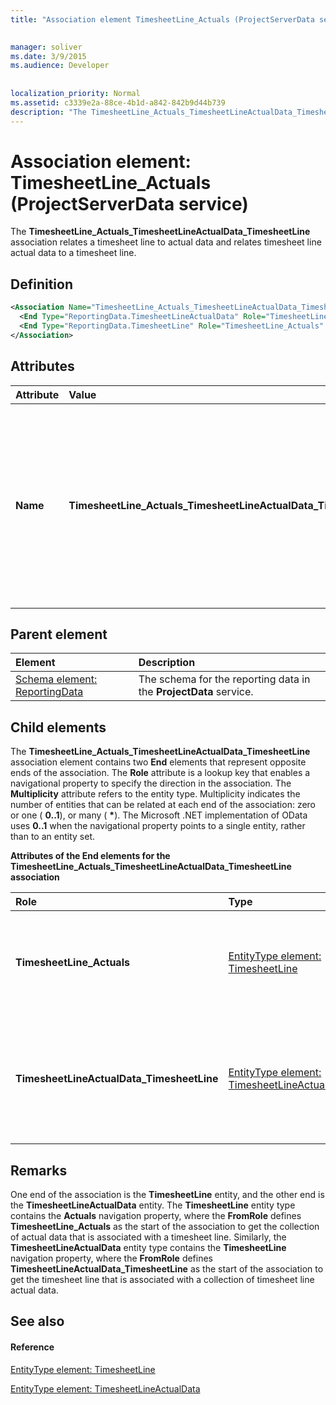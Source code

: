 ```yaml
---
title: "Association element TimesheetLine_Actuals (ProjectServerData service)"

 
manager: soliver
ms.date: 3/9/2015
ms.audience: Developer
 
 
localization_priority: Normal
ms.assetid: c3339e2a-88ce-4b1d-a842-842b9d44b739
description: "The TimesheetLine_Actuals_TimesheetLineActualData_TimesheetLine association relates a timesheet line to actual data and relates timesheet line actual data to a timesheet line."
---
```


# Association element: TimesheetLine_Actuals (ProjectServerData service)

The **TimesheetLine_Actuals_TimesheetLineActualData_TimesheetLine** association relates a timesheet line to actual data and relates timesheet line actual data to a timesheet line. 
  
## Definition

```XML
<Association Name="TimesheetLine_Actuals_TimesheetLineActualData_TimesheetLine">
  <End Type="ReportingData.TimesheetLineActualData" Role="TimesheetLineActualData_TimesheetLine" Multiplicity="*" />
  <End Type="ReportingData.TimesheetLine" Role="TimesheetLine_Actuals" Multiplicity="0..1" />
</Association>
```

## Attributes

|**Attribute**|**Value**|**Description**|
|:-----|:-----|:-----|
|**Name** <br/> |**TimesheetLine_Actuals_TimesheetLineActualData_TimesheetLine** <br/> |Identifies the entity types and the navigation properties that form the two-way association for timesheet lines and timesheet line actual data. In the first half of the name, **TimesheetLine** is the entity type and **Actuals** is the navigation property. In the second half of the name, **TimesheetLineActualData** is the entity type and **TimesheetLine** is the navigation property.  <br/> |
   
## Parent element

|**Element**|**Description**|
|:-----|:-----|
|[Schema element: ReportingData](schema-reportingdata-projectdata-service.md) <br/> |The schema for the reporting data in the **ProjectData** service.  <br/> |
   
## Child elements

The **TimesheetLine_Actuals_TimesheetLineActualData_TimesheetLine** association element contains two **End** elements that represent opposite ends of the association. The **Role** attribute is a lookup key that enables a navigational property to specify the direction in the association. The **Multiplicity** attribute refers to the entity type. Multiplicity indicates the number of entities that can be related at each end of the association: zero or one ( **0..1**), or many ( **\***). The Microsoft .NET implementation of OData uses **0..1** when the navigational property points to a single entity, rather than to an entity set. 
  
**Attributes of the End elements for the TimesheetLine_Actuals_TimesheetLineActualData_TimesheetLine association**

|**Role**|**Type**|**Multiplicity**|**Description**|
|:-----|:-----|:-----|:-----|
|**TimesheetLine_Actuals** <br/> |[EntityType element: TimesheetLine](entitytype-timesheetline-projectdata-service.md) <br/> |**0..1** <br/> |There is one timesheet line entity that corresponds to a collection of actuals.  <br/> |
|**TimesheetLineActualData_TimesheetLine** <br/> |[EntityType element: TimesheetLineActualData](entitytype-timesheetlineactualdata-projectdata-service.md) <br/> |**\*** <br/> |There can be many timesheet line actual data entities that correspond with a timesheet line.  <br/> |
   
## Remarks

One end of the association is the **TimesheetLine** entity, and the other end is the **TimesheetLineActualData** entity. The **TimesheetLine** entity type contains the **Actuals** navigation property, where the **FromRole** defines **TimesheetLine_Actuals** as the start of the association to get the collection of actual data that is associated with a timesheet line. Similarly, the **TimesheetLineActualData** entity type contains the **TimesheetLine** navigation property, where the **FromRole** defines **TimesheetLineActualData_TimesheetLine** as the start of the association to get the timesheet line that is associated with a collection of timesheet line actual data. 
  
## See also

#### Reference

[EntityType element: TimesheetLine](entitytype-timesheetline-projectdata-service.md)
  
[EntityType element: TimesheetLineActualData](entitytype-timesheetlineactualdata-projectdata-service.md)

